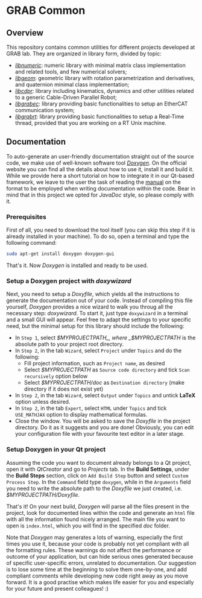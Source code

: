 # GRAB Common

## Overview

This repository contains common utilities for different projects developed at GRAB lab. They are organized in library form, divided by topic:
- _[libnumeric](https://github.com/scomari/cable_robot/tree/scomari/libdevel/lib/grab_common/libnumeric)_: numeric library with minimal matrix class implementation and related tools, and few numerical solvers;
- _[libgeom](https://github.com/scomari/cable_robot/tree/scomari/libdevel/lib/grab_common/libgeom)_: geometric library with rotation parametrization and derivatives, and quaternion minimal class implementation;
- _[libcdpr](https://github.com/scomari/cable_robot/tree/scomari/libdevel/lib/grab_common/libcdpr)_: library including kinematics, dynamics and other utilities related to a generic Cable-Driven Parallel Robot;
- _[libgrabec](https://github.com/scomari/cable_robot/tree/scomari/libdevel/lib/grab_common/libgrabec)_: library providing basic functionalities to setup an EtherCAT communication system;
- _[libgrabrt](https://github.com/scomari/cable_robot/tree/scomari/libdevel/lib/grab_common/libgrabrt)_: library providing basic functionalities to setup a Real-Time thread, provided that you are working on a RT Unix machine.

## Documentation

To auto-generate an user-friendly documentation straight out of the source code, we make use of well-known software tool _[Doxygen](http://www.stack.nl/~dimitri/doxygen/)_. On the official website you can find all the details about how to use it, install it and build it. While we provide here a short tutorial on how to integrate it in our Qt-based framework, we leave to the user the task of reading the [manual](http://www.stack.nl/~dimitri/doxygen/manual/docblocks.html) on the format to be employed when writing documentation within the code. Bear in mind that in this project we opted for _JavaDoc_ style, so please comply with it.

### Prerequisites

First of all, you need to download the tool itself (you can skip this step if it is already installed in your machine).
To do so, open a terminal and type the following command:
```bash
sudo apt-get install doxygen doxygen-gui
```
That's it. Now _Doxygen_ is installed and ready to be used.

### Setup a Doxygen project with _doxywizard_

Next, you need to setup a _Doxyfile_, which yields all the instructions to generate the documentation out of your code. Instead of compiling this file yourself, _Doxygen_ provides a nice wizard to walk you throug all the necessary step: _doxywizard_.
To start it, just type `doxywizard` in a terminal and a small GUI will appear.
Feel free to adapt the settings to your specific need, but the minimal setup for this library should include the following:
- In `Step 1`, select _$MYPROJECTPATH_, where _$MYPROJECTPATH_ is the absolute path to your project root directory.
- In `Step 2`, in the tab `Wizard`, select `Project` under `Topics` and do the following:
  - Fill project information, such as `Project name`, as desired
  - Select _$MYPROJECTPATH_ as `Source code directory` and tick `Scan recursively` option below
  - Select _$MYPROJECTPATH/doc_ as `Destination directory` (make directory if it does not exist yet)
- In `Step 2`, in the tab `Wizard`, select `Output` under `Topics` and untick **LaTeX** option unless desired.
- In `Step 2`, in the tab `Expert`, select `HTML` under `Topics` and tick `USE_MATHJAX` option to display mathematical formulas.
- Close the window. You will be asked to save the _Doxyfile_ in the project directory. Do it as it suggests and you are done!
Obviously, you can edit your configuration file with your favourite text editor in a later stage.

### Setup Doxygen in your Qt project

Assuming the code you want to document already belongs to a Qt project, open it with _QtCreator_ and go to _Projects_ tab. In the **Build Settings**, under the **Build Steps** section, click on `Add Build Step` button and select `Custom Process Step`.
In the `Command` field type `doxygen`, while in the `Arguments` field you need to write the absolute path to the _Doxyfile_ we just created, i.e. _$MYPROJECTPATH/Doxyfile_.

That's it! On your next build, _Doxygen_ will parse all the files present in the project, look for documented lines within the code and generate an `html` file with all the information found nicely arranged.
The main file you want to open is `index.html`, which you will find in the specified _doc_ folder.

Note that _Doxygen_ may generates a lots of warning, especially the first times you use it, because your code is probably not yet compliant with all the formatting rules. These warnings do not affect the performance or outcome of your application, but can hide serious ones generated because of specific user-specific errors, unrelated to documentation. Our suggestion is to lose some time at the beginning to solve them one-by-one, and add compliant comments while developing new code right away as you move forward. It is a good practise which makes life easier for you and especially for your future and present colleagues! :)
